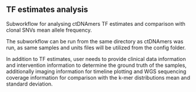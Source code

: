 ## TF estimates analysis

Subworkflow for analysing ctDNAmers TF estimates and comparison with clonal SNVs mean allele frequency. 

The subworkflow can be run from the same directory as ctDNAmers was run, as same samples and units files will be utilized from the config folder. 

In addition to TF estimates, user needs to provide clinical data information and intervention information to determine the ground truth of the samples, additionally imaging information for timeline plotting and WGS sequencing coverage information for comparison with the k-mer distributions mean and standard deviation. 
